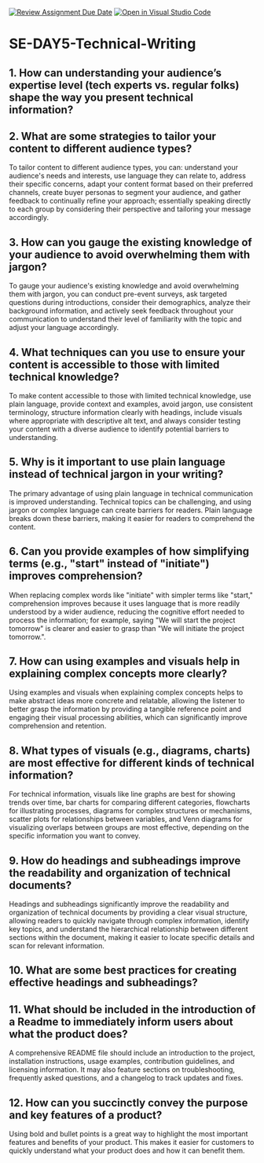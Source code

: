 [![Review Assignment Due Date](https://classroom.github.com/assets/deadline-readme-button-22041afd0340ce965d47ae6ef1cefeee28c7c493a6346c4f15d667ab976d596c.svg)](https://classroom.github.com/a/zsAR-pyY)
[![Open in Visual Studio Code](https://classroom.github.com/assets/open-in-vscode-2e0aaae1b6195c2367325f4f02e2d04e9abb55f0b24a779b69b11b9e10269abc.svg)](https://classroom.github.com/online_ide?assignment_repo_id=18476165&assignment_repo_type=AssignmentRepo)
# SE-DAY5-Technical-Writing
## 1. How can understanding your audience’s expertise level (tech experts vs. regular folks) shape the way you present technical information?
## 2. What are some strategies to tailor your content to different audience types?
To tailor content to different audience types, you can: understand your audience's needs and interests, use language they can relate to, address their specific concerns, adapt your content format based on their preferred channels, create buyer personas to segment your audience, and gather feedback to continually refine your approach; essentially speaking directly to each group by considering their perspective and tailoring your message accordingly. 

## 3. How can you gauge the existing knowledge of your audience to avoid overwhelming them with jargon?
To gauge your audience's existing knowledge and avoid overwhelming them with jargon, you can conduct pre-event surveys, ask targeted questions during introductions, consider their demographics, analyze their background information, and actively seek feedback throughout your communication to understand their level of familiarity with the topic and adjust your language accordingly. 

## 4. What techniques can you use to ensure your content is accessible to those with limited technical knowledge?
To make content accessible to those with limited technical knowledge, use plain language, provide context and examples, avoid jargon, use consistent terminology, structure information clearly with headings, include visuals where appropriate with descriptive alt text, and always consider testing your content with a diverse audience to identify potential barriers to understanding. 

## 5. Why is it important to use plain language instead of technical jargon in your writing?
The primary advantage of using plain language in technical communication is improved understanding. Technical topics can be challenging, and using jargon or complex language can create barriers for readers. Plain language breaks down these barriers, making it easier for readers to comprehend the content.

## 6. Can you provide examples of how simplifying terms (e.g., "start" instead of "initiate") improves comprehension?
When replacing complex words like "initiate" with simpler terms like "start," comprehension improves because it uses language that is more readily understood by a wider audience, reducing the cognitive effort needed to process the information; for example, saying "We will start the project tomorrow" is clearer and easier to grasp than "We will initiate the project tomorrow.". 

## 7. How can using examples and visuals help in explaining complex concepts more clearly?
Using examples and visuals when explaining complex concepts helps to make abstract ideas more concrete and relatable, allowing the listener to better grasp the information by providing a tangible reference point and engaging their visual processing abilities, which can significantly improve comprehension and retention. 

## 8. What types of visuals (e.g., diagrams, charts) are most effective for different kinds of technical information?
For technical information, visuals like line graphs are best for showing trends over time, bar charts for comparing different categories, flowcharts for illustrating processes, diagrams for complex structures or mechanisms, scatter plots for relationships between variables, and Venn diagrams for visualizing overlaps between groups are most effective, depending on the specific information you want to convey. 

## 9. How do headings and subheadings improve the readability and organization of technical documents?
Headings and subheadings significantly improve the readability and organization of technical documents by providing a clear visual structure, allowing readers to quickly navigate through complex information, identify key topics, and understand the hierarchical relationship between different sections within the document, making it easier to locate specific details and scan for relevant information. 

## 10. What are some best practices for creating effective headings and subheadings?
## 11. What should be included in the introduction of a Readme to immediately inform users about what the product does?
A comprehensive README file should include an introduction to the project, installation instructions, usage examples, contribution guidelines, and licensing information. It may also feature sections on troubleshooting, frequently asked questions, and a changelog to track updates and fixes.

## 12. How can you succinctly convey the purpose and key features of a product?
Using bold and bullet points is a great way to highlight the most important features and benefits of your product. This makes it easier for customers to quickly understand what your product does and how it can benefit them.
